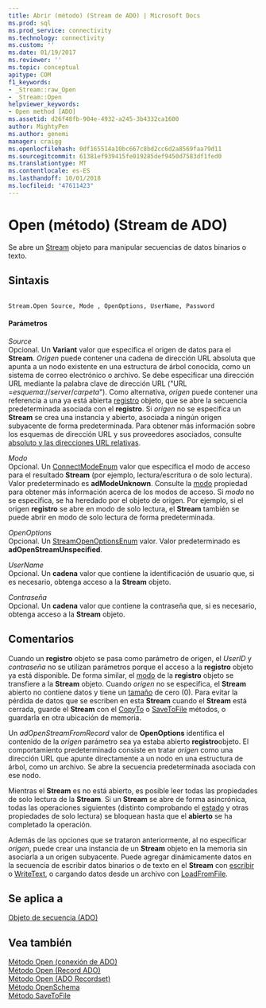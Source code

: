 ```yaml
---
title: Abrir (método) (Stream de ADO) | Microsoft Docs
ms.prod: sql
ms.prod_service: connectivity
ms.technology: connectivity
ms.custom: ''
ms.date: 01/19/2017
ms.reviewer: ''
ms.topic: conceptual
apitype: COM
f1_keywords:
- _Stream::raw_Open
- _Stream::Open
helpviewer_keywords:
- Open method [ADO]
ms.assetid: d26f48fb-904e-4932-a245-3b4332ca1600
author: MightyPen
ms.author: genemi
manager: craigg
ms.openlocfilehash: 0df165514a10bc667c8bd2cc6d2a8569faa79d11
ms.sourcegitcommit: 61381ef939415fe019285def9450d7583df1fed0
ms.translationtype: MT
ms.contentlocale: es-ES
ms.lasthandoff: 10/01/2018
ms.locfileid: "47611423"
---
```

# <a name="open-method-ado-stream"></a>Open (método) (Stream de ADO)
Se abre un [Stream](../../../ado/reference/ado-api/stream-object-ado.md) objeto para manipular secuencias de datos binarios o texto.  
  
## <a name="syntax"></a>Sintaxis  
  
```  
  
Stream.Open Source, Mode , OpenOptions, UserName, Password  
```  
  
#### <a name="parameters"></a>Parámetros  
 *Source*  
 Opcional. Un **Variant** valor que especifica el origen de datos para el **Stream**. *Origen* puede contener una cadena de dirección URL absoluta que apunta a un nodo existente en una estructura de árbol conocida, como un sistema de correo electrónico o archivo. Se debe especificar una dirección URL mediante la palabra clave de dirección URL ("URL =*esquema*://*server*/*carpeta*"). Como alternativa, *origen* puede contener una referencia a una ya está abierta [registro](../../../ado/reference/ado-api/record-object-ado.md) objeto, que se abre la secuencia predeterminada asociada con el **registro**. Si *origen* no se especifica un **Stream** se crea una instancia y abierto, asociada a ningún origen subyacente de forma predeterminada. Para obtener más información sobre los esquemas de dirección URL y sus proveedores asociados, consulte [absoluto y las direcciones URL relativas](../../../ado/guide/data/absolute-and-relative-urls.md).  
  
 *Modo*  
 Opcional. Un [ConnectModeEnum](../../../ado/reference/ado-api/connectmodeenum.md) valor que especifica el modo de acceso para el resultado **Stream** (por ejemplo, lectura/escritura o de solo lectura). Valor predeterminado es **adModeUnknown**. Consulte la [modo](../../../ado/reference/ado-api/mode-property-ado.md) propiedad para obtener más información acerca de los modos de acceso. Si *modo* no se especifica, se ha heredado por el objeto de origen. Por ejemplo, si el origen **registro** se abre en modo de solo lectura, el **Stream** también se puede abrir en modo de solo lectura de forma predeterminada.  
  
 *OpenOptions*  
 Opcional. Un [StreamOpenOptionsEnum](../../../ado/reference/ado-api/streamopenoptionsenum.md) valor. Valor predeterminado es **adOpenStreamUnspecified**.  
  
 *UserName*  
 Opcional. Un **cadena** valor que contiene la identificación de usuario que, si es necesario, obtenga acceso a la **Stream** objeto.  
  
 *Contraseña*  
 Opcional. Un **cadena** valor que contiene la contraseña que, si es necesario, obtenga acceso a la **Stream** objeto.  
  
## <a name="remarks"></a>Comentarios  
 Cuando un **registro** objeto se pasa como parámetro de origen, el *UserID* y *contraseña* no se utilizan parámetros porque el acceso a la **registro** objeto ya está disponible. De forma similar, el [modo](../../../ado/reference/ado-api/mode-property-ado.md) de la **registro** objeto se transfiere a la **Stream** objeto. Cuando *origen* no se especifica, el **Stream** abierto no contiene datos y tiene un [tamaño](../../../ado/reference/ado-api/size-property-ado-stream.md) de cero (0). Para evitar la pérdida de datos que se escriben en esta **Stream** cuando el **Stream** está cerrada, guarde el **Stream** con el [CopyTo](../../../ado/reference/ado-api/copyto-method-ado.md) o [ SaveToFile](../../../ado/reference/ado-api/savetofile-method.md) métodos, o guardarla en otra ubicación de memoria.  
  
 Un *adOpenStreamFromRecord* valor de **OpenOptions** identifica el contenido de la *origen* parámetro sea ya estaba abierto **registro**objeto. El comportamiento predeterminado consiste en tratar *origen* como una dirección URL que apunte directamente a un nodo en una estructura de árbol, como un archivo. Se abre la secuencia predeterminada asociada con ese nodo.  
  
 Mientras el **Stream** es no está abierto, es posible leer todas las propiedades de solo lectura de la **Stream**. Si un **Stream** se abre de forma asincrónica, todas las operaciones siguientes (distinto comprobando el [estado](../../../ado/reference/ado-api/state-property-ado.md) y otras propiedades de solo lectura) se bloquean hasta que el **abierto** se ha completado la operación.  
  
 Además de las opciones que se trataron anteriormente, al no especificar *origen*, puede crear una instancia de un **Stream** objeto en la memoria sin asociarla a un origen subyacente. Puede agregar dinámicamente datos en la secuencia de escribir datos binarios o de texto en el **Stream** con [escribir](../../../ado/reference/ado-api/write-method.md) o [WriteText](../../../ado/reference/ado-api/writetext-method.md), o cargando datos desde un archivo con [ LoadFromFile](../../../ado/reference/ado-api/loadfromfile-method-ado.md).  
  
## <a name="applies-to"></a>Se aplica a  
 [Objeto de secuencia (ADO)](../../../ado/reference/ado-api/stream-object-ado.md)  
  
## <a name="see-also"></a>Vea también  
 [Método Open (conexión de ADO)](../../../ado/reference/ado-api/open-method-ado-connection.md)   
 [Método Open (Record ADO)](../../../ado/reference/ado-api/open-method-ado-record.md)   
 [Método Open (ADO Recordset)](../../../ado/reference/ado-api/open-method-ado-recordset.md)   
 [Método OpenSchema](../../../ado/reference/ado-api/openschema-method.md)   
 [Método SaveToFile](../../../ado/reference/ado-api/savetofile-method.md)
